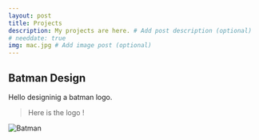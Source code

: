 ```yaml
---
layout: post
title: Projects
description: My projects are here. # Add post description (optional)
# needdate: true
img: mac.jpg # Add image post (optional)
---
```


## Batman Design
Hello designinig a batman logo.
> Here is the logo !

![Batman]({{site.baseurl}}/assets/img/software.jpg)